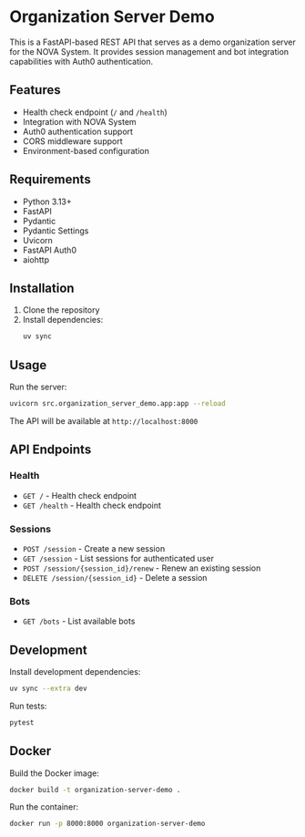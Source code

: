 # Organization Server Demo

This is a FastAPI-based REST API that serves as a demo organization server for the NOVA System. It provides session management and bot integration capabilities with Auth0 authentication.

## Features

- Health check endpoint (`/` and `/health`)
- Integration with NOVA System
- Auth0 authentication support
- CORS middleware support
- Environment-based configuration

## Requirements

- Python 3.13+
- FastAPI
- Pydantic
- Pydantic Settings
- Uvicorn
- FastAPI Auth0
- aiohttp

## Installation

1. Clone the repository
2. Install dependencies:
   ```bash
   uv sync
   ```

## Usage

Run the server:
```bash
uvicorn src.organization_server_demo.app:app --reload
```

The API will be available at `http://localhost:8000`

## API Endpoints

### Health
- `GET /` - Health check endpoint
- `GET /health` - Health check endpoint

### Sessions
- `POST /session` - Create a new session
- `GET /session` - List sessions for authenticated user
- `POST /session/{session_id}/renew` - Renew an existing session
- `DELETE /session/{session_id}` - Delete a session

### Bots
- `GET /bots` - List available bots

## Development

Install development dependencies:
```bash
uv sync --extra dev
```

Run tests:
```bash
pytest
```

## Docker

Build the Docker image:
```bash
docker build -t organization-server-demo .
```

Run the container:
```bash
docker run -p 8000:8000 organization-server-demo
```